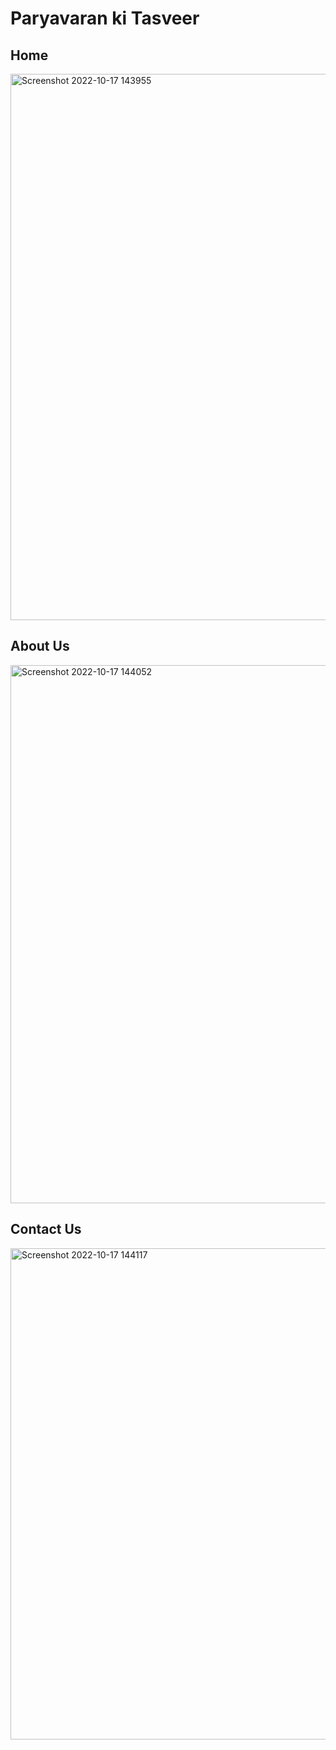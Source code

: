 # Paryavaran ki Tasveer
## Home
<img width="874" alt="Screenshot 2022-10-17 143955" src="https://user-images.githubusercontent.com/110384598/196138276-f853c300-e926-4005-b538-7c1f7faa6571.png">

## About Us
<img width="861" alt="Screenshot 2022-10-17 144052" src="https://user-images.githubusercontent.com/110384598/196138360-ecccb1eb-3513-4358-8d63-3261234b3dd5.png">

## Contact Us
<img width="786" alt="Screenshot 2022-10-17 144117" src="https://user-images.githubusercontent.com/110384598/196138426-216ba2f4-510f-4535-9a14-07b390a2260a.png">
